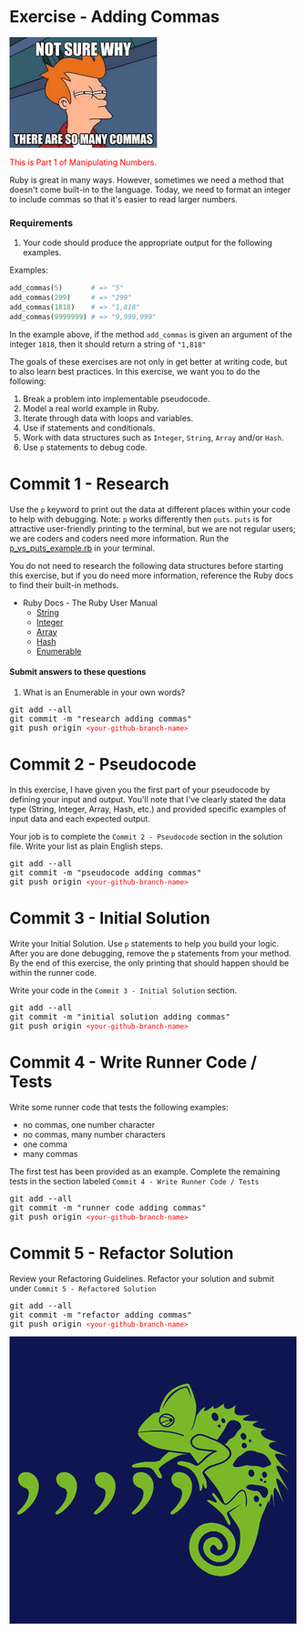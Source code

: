 # Exercise - Adding Commas

![so many commas](resources/so_many_commas.jpg)

<span style="color: red;">This is Part 1 of Manipulating Numbers.</span>

Ruby is great in many ways. However, sometimes we need a method that doesn't come built-in to the language. Today, we need to format an integer to include commas so that it's easier to read larger numbers.

### Requirements

1. Your code should produce the appropriate output for the following examples.

Examples:

```ruby
add_commas(5)       # => "5"
add_commas(299)     # => "299"
add_commas(1818)    # => "1,818"
add_commas(9999999) # => "9,999,999"
```

In the example above, if the method `add_commas` is given an argument of the integer `1818`, then it should return a string of `"1,818"`

The goals of these exercises are not only in get better at writing code, but to also learn best practices. In this exercise, we want you to do the following:

1. Break a problem into implementable pseudocode.
2. Model a real world example in Ruby.
3. Iterate through data with loops and variables.
4. Use if statements and conditionals.
5. Work with data structures such as `Integer`, `String`, `Array` and/or `Hash`.
6. Use `p` statements to debug code.

# Commit 1 - Research

Use the `p` keyword to print out the data at different places within your code to help with debugging. Note: `p` works differently then `puts`. `puts` is for attractive user-friendly printing to the terminal, but we are not regular users; we are coders and coders need more information. Run the [p\_vs\_puts_example.rb](examples/p_vs_puts_example.rb) in your terminal.

You do not need to research the following data structures before starting this exercise, but if you do need more information, reference the Ruby docs to find their built-in methods.

- Ruby Docs - The Ruby User Manual
  - [String](https://ruby-doc.org/core-2.4.0/String.html)
  - [Integer](https://ruby-doc.org/core-2.4.0/Integer.html)
  - [Array](https://ruby-doc.org/core-2.4.0/Array.html)
  - [Hash](https://ruby-doc.org/core-2.4.0/Hash.html)
  - [Enumerable](https://ruby-doc.org/core-2.4.0/Enumerable.html)

#### Submit answers to these questions

1. What is an Enumerable in your own words?

<div class="highlight highlight-source-gfm"><pre>
git add --all
git commit -m "research adding commas"
git push origin <code style="color: red;">&lt;your-github-branch-name></code>
</pre></div>

# Commit 2 - Pseudocode

In this exercise, I have given you the first part of your pseudocode by defining your input and output. You'll note that I've clearly stated the data type (String, Integer, Array, Hash, etc.) and provided specific examples of input data and each expected output.

Your job is to complete the `Commit 2 - Pseudocode` section in the solution file. Write your list as plain English steps.

<div class="highlight highlight-source-gfm"><pre>
git add --all
git commit -m "pseudocode adding commas"
git push origin <code style="color: red;">&lt;your-github-branch-name></code>
</pre></div>

# Commit 3 - Initial Solution

Write your Initial Solution. Use `p` statements to help you build your logic. After you are done debugging, remove the `p` statements from your method. By the end of this exercise, the only printing that should happen should be within the runner code.

Write your code in the `Commit 3 - Initial Solution` section.

<div class="highlight highlight-source-gfm"><pre>
git add --all
git commit -m "initial solution adding commas"
git push origin <code style="color: red;">&lt;your-github-branch-name></code>
</pre></div>

# Commit 4 - Write Runner Code / Tests

Write some runner code that tests the following examples:

- no commas, one number character
- no commas, many number characters
- one comma
- many commas

The first test has been provided as an example. Complete the remaining tests in the section labeled `Commit 4 - Write Runner Code / Tests`

<div class="highlight highlight-source-gfm"><pre>
git add --all
git commit -m "runner code adding commas"
git push origin <code style="color: red;">&lt;your-github-branch-name></code>
</pre></div>

# Commit 5 - Refactor Solution

Review your Refactoring Guidelines. Refactor your solution and submit under `Commit 5 - Refactored Solution`

<div class="highlight highlight-source-gfm"><pre>
git add --all
git commit -m "refactor adding commas"
git push origin <code style="color: red;">&lt;your-github-branch-name></code>
</pre></div>

![Comma Comma Comma Comma Comma Chameleon](resources/commachameleon.png)
